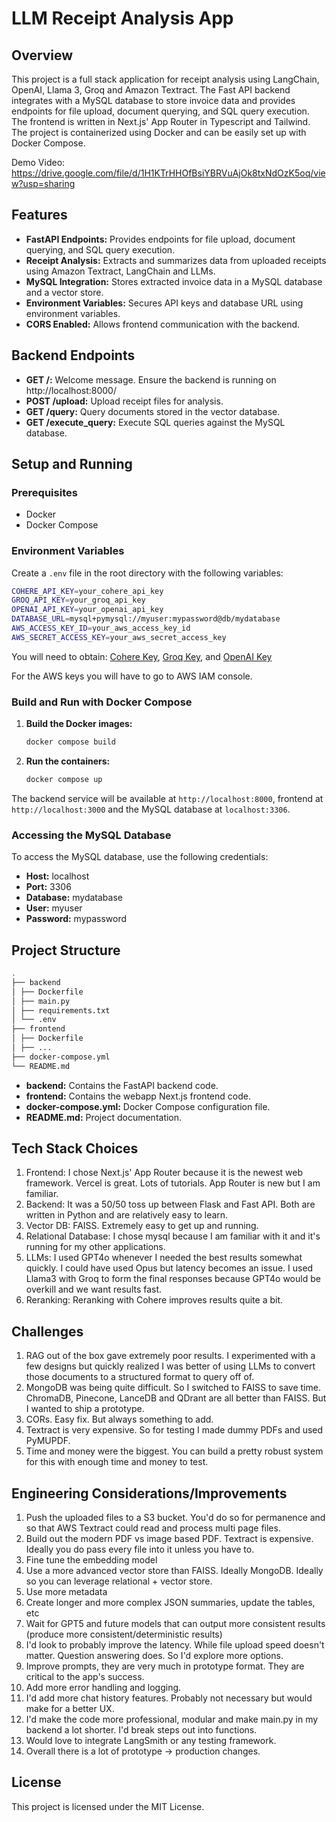 # LLM Receipt Analysis App

## Overview

This project is a full stack application for receipt analysis using LangChain, OpenAI, Llama 3, Groq and Amazon Textract. The Fast API backend integrates with a MySQL database to store invoice data and provides endpoints for file upload, document querying, and SQL query execution. The frontend is written in Next.js' App Router in Typescript and Tailwind. The project is containerized using Docker and can be easily set up with Docker Compose.

Demo Video: https://drive.google.com/file/d/1H1KTrHHOfBsiYBRVuAjOk8txNdOzK5oq/view?usp=sharing

## Features

- **FastAPI Endpoints:** Provides endpoints for file upload, document querying, and SQL query execution.
- **Receipt Analysis:** Extracts and summarizes data from uploaded receipts using Amazon Textract, LangChain and LLMs.
- **MySQL Integration:** Stores extracted invoice data in a MySQL database and a vector store.
- **Environment Variables:** Secures API keys and database URL using environment variables.
- **CORS Enabled:** Allows frontend communication with the backend.

## Backend Endpoints

- **GET /:** Welcome message. Ensure the backend is running on http://localhost:8000/
- **POST /upload:** Upload receipt files for analysis.
- **GET /query:** Query documents stored in the vector database.
- **GET /execute_query:** Execute SQL queries against the MySQL database.

## Setup and Running

### Prerequisites

- Docker
- Docker Compose

### Environment Variables

Create a `.env` file in the root directory with the following variables:

```sh
COHERE_API_KEY=your_cohere_api_key
GROQ_API_KEY=your_groq_api_key
OPENAI_API_KEY=your_openai_api_key
DATABASE_URL=mysql+pymysql://myuser:mypassword@db/mydatabase
AWS_ACCESS_KEY_ID=your_aws_access_key_id
AWS_SECRET_ACCESS_KEY=your_aws_secret_access_key
```

You will need to obtain: [Cohere Key](https://dashboard.cohere.com/api-keys), [Groq Key](https://console.groq.com/keys), and [OpenAI Key](https://platform.openai.com/api-keys)

For the AWS keys you will have to go to AWS IAM console.

### Build and Run with Docker Compose

1. **Build the Docker images:**

    ```sh
    docker compose build
    ```

2. **Run the containers:**

    ```sh
    docker compose up
    ```

The backend service will be available at `http://localhost:8000`, frontend at `http://localhost:3000` and the MySQL database at `localhost:3306`.

### Accessing the MySQL Database

To access the MySQL database, use the following credentials:

- **Host:** localhost
- **Port:** 3306
- **Database:** mydatabase
- **User:** myuser
- **Password:** mypassword

## Project Structure

```sh
.
├── backend
│ ├── Dockerfile
│ ├── main.py
│ ├── requirements.txt
│ └── .env
├── frontend
│ ├── Dockerfile
│ ├── ...
├── docker-compose.yml
└── README.md
```

- **backend:** Contains the FastAPI backend code.
- **frontend:** Contains the webapp Next.js frontend code.
- **docker-compose.yml:** Docker Compose configuration file.
- **README.md:** Project documentation.

## Tech Stack Choices

1. Frontend: I chose Next.js' App Router because it is the newest web framework. Vercel is great. Lots of tutorials. App Router is new but I am familiar. 
2. Backend: It was a 50/50 toss up between Flask and Fast API. Both are written in Python and are relatively easy to learn.
3. Vector DB: FAISS. Extremely easy to get up and running.
4. Relational Database: I chose mysql because I am familiar with it and it's running for my other applications. 
5. LLMs: I used GPT4o whenever I needed the best results somewhat quickly. I could have used Opus but latency becomes an issue. I used Llama3 with Groq to form the final responses because GPT4o would be overkill and we want results fast.
6. Reranking: Reranking with Cohere improves results quite a bit. 

## Challenges

1. RAG out of the box gave extremely poor results. I experimented with a few designs but quickly realized I was better of using LLMs to convert those documents to a structured format to query off of.
2. MongoDB was being quite difficult. So I switched to FAISS to save time. ChromaDB, Pinecone, LanceDB and QDrant are all better than FAISS. But I wanted to ship a prototype.
3. CORs. Easy fix. But always something to add. 
4. Textract is very expensive. So for testing I made dummy PDFs and used PyMUPDF. 
5. Time and money were the biggest. You can build a pretty robust system for this with enough time and money to test.

## Engineering Considerations/Improvements

1. Push the uploaded files to a S3 bucket. You'd do so for permanence and so that AWS Textract could read and process multi page files.
2. Build out the modern PDF vs image based PDF. Textract is expensive. Ideally you do pass every file into it unless you have to.
3. Fine tune the embedding model
4. Use a more advanced vector store than FAISS. Ideally MongoDB. Ideally so you can leverage relational + vector store.
5. Use more metadata
6. Create longer and more complex JSON summaries, update the tables, etc
7. Wait for GPT5 and future models that can output more consistent results (produce more consistent/deterministic results)
8. I'd look to probably improve the latency. While file upload speed doesn't matter. Question answering does. So I'd explore more options.
9. Improve prompts, they are very much in prototype format. They are critical to the app's success.
10. Add more error handling and logging.
11. I'd add more chat history features. Probably not necessary but would make for a better UX.
12. I'd make the code more professional, modular and make main.py in my backend a lot shorter. I'd break steps out into functions.
13. Would love to integrate LangSmith or any testing framework.
14. Overall there is a lot of prototype -> production changes.

## License

This project is licensed under the MIT License.